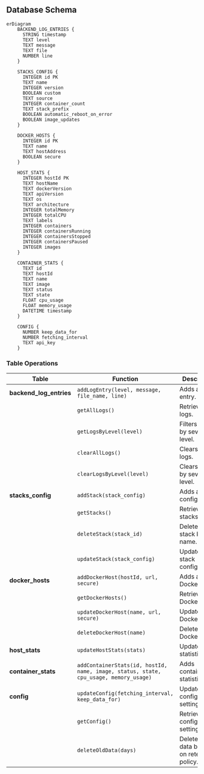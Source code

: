 ## Database Schema

```mermaidjs
erDiagram
    BACKEND_LOG_ENTRIES {
      STRING timestamp
      TEXT level
      TEXT message
      TEXT file
      NUMBER line
    }

    STACKS_CONFIG {
      INTEGER id PK
      TEXT name
      INTEGER version
      BOOLEAN custom
      TEXT source
      INTEGER container_count
      TEXT stack_prefix
      BOOLEAN automatic_reboot_on_error
      BOOLEAN image_updates
    }

    DOCKER_HOSTS {
      INTEGER id PK
      TEXT name
      TEXT hostAddress
      BOOLEAN secure
    }

    HOST_STATS {
      INTEGER hostId PK
      TEXT hostName
      TEXT dockerVersion
      TEXT apiVersion
      TEXT os
      TEXT architecture
      INTEGER totalMemory
      INTEGER totalCPU
      TEXT labels
      INTEGER containers
      INTEGER containersRunning
      INTEGER containersStopped
      INTEGER containersPaused
      INTEGER images
    }

    CONTAINER_STATS {
      TEXT id
      TEXT hostId
      TEXT name
      TEXT image
      TEXT status
      TEXT state
      FLOAT cpu_usage
      FLOAT memory_usage
      DATETIME timestamp
    }

    CONFIG {
      NUMBER keep_data_for
      NUMBER fetching_interval
      TEXT api_key
    }

```

### Table Operations

| **Table** | **Function** | **Description** |
|----|----|----|
| **backend_log_entries** | `addLogEntry(level, message, file_name, line)` | Adds a log entry. |
|    | `getAllLogs()` | Retrieves all logs. |
|    | `getLogsByLevel(level)` | Filters logs by severity level. |
|    | `clearAllLogs()` | Clears all logs. |
|    | `clearLogsByLevel(level)` | Clears logs by severity level. |
| **stacks_config** | `addStack(stack_config)` | Adds a stack configuration. |
|    | `getStacks()` | Retrieves all stacks. |
|    | `deleteStack(stack_id)` | Deletes a stack by name. |
|    | `updateStack(stack_config)` | Updates a stack configuration. |
| **docker_hosts** | `addDockerHost(hostId, url, secure)` | Adds a Docker host. |
|    | `getDockerHosts()` | Retrieves all Docker hosts. |
|    | `updateDockerHost(name, url, secure)` | Updates a Docker host. |
|    | `deleteDockerHost(name)` | Deletes a Docker host. |
| **host_stats** | `updateHostStats(stats)` | Updates host statistics. |
| **container_stats** | `addContainerStats(id, hostId, name, image, status, state, cpu_usage, memory_usage)` | Adds container statistics. |
| **config** | `updateConfig(fetching_interval, keep_data_for)` | Updates configuration settings. |
|    | `getConfig()` | Retrieves configuration settings. |
|    | `deleteOldData(days)` | Deletes old data based on retention policy. |